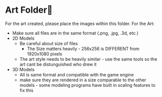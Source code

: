 # Art Folder:space_invader:

For the art created, please place the images within this folder.
For the Art:
* Make sure all files are in the same format (.png, .jpg, .3d, etc.)
* 2D Models
  * Be careful about size of files
    * The Size matters heavily - 256x256 is DIFFERENT from 1920x1080 pixels
  * The art style needs to be heavily similar - use the same tools so the art cant be distunguished who drew it
* 3D Models
  * All is same format and compatible with the game engine
  * make sure they are rendered in a size comparable to the other models - some modeling programs have built in scaling features to fix this
